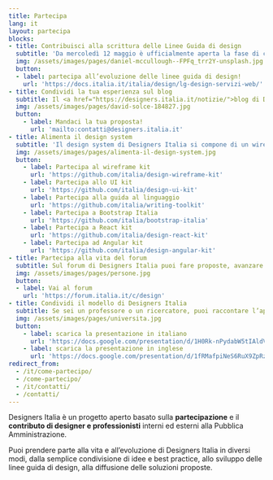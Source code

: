 ```yaml
---
title: Partecipa
lang: it
layout: partecipa
blocks:
- title: Contribuisci alla scrittura delle Linee Guida di design
  subtitle: 'Da mercoledì 12 maggio è ufficialmente aperta la fase di consultazione delle <a href="https://docs.italia.it/italia/design/lg-design-servizi-web">nuove Linee guida di design per i servizi web della Pubblica Amministrazione</a>. Condividi i tuoi suggerimenti, per partecipare c’è tempo fino al 14 giugno.'
  img: /assets/images/pages/daniel-mccullough--FPFq_trr2Y-unsplash.jpg
  button:
  - label: partecipa all’evoluzione delle linee guida di design!
    url: 'https://docs.italia.it/italia/design/lg-design-servizi-web/'
- title: Condividi la tua esperienza sul blog
  subtitle: Il <a href="https://designers.italia.it/notizie/">blog di Designers Italia</a> raccoglie case history relativi ai servizi pubblici o esperienze di trasformazione digitale che ben si applicano al mondo dei servizi pubblici. Il blog è aperto al contributo di designer e professionisti che abbiano un’esperienza significativa sul <b>design dei servizi pubblici</b> e che vogliano condividerla.<br>Se vuoi proporre un contributo scrivi all’indirizzo <a href="mailto:contatti@designers.italia.it">contatti@designers.italia.it</a> con <b>un abstract</b> della tua proposta e <b>un link</b> alla tua biografia o al tuo profilo. Valuteremo le proposte e ti contatteremo nel caso in cui decideremo di pubblicarla.
  img: /assets/images/pages/david-solce-184827.jpg
  button:
    - label: Mandaci la tua proposta!
      url: 'mailto:contatti@designers.italia.it'
- title: Alimenta il design system
  subtitle: 'Il design system di Designers Italia si compone di un wireframe kit, uno UI kit, un icon kit e dei web development kit declinati in diverse varianti a seconda della tecnologia che si desidera utilizzare nel proprio progetto.<br>Grazie a dei <i>repository</i> pubblici, è sufficiente avere un account su GitHub per proporre modifiche o aggiungere nuovi elementi ai kit, attraverso delle <a href="https://help.github.com/articles/about-pull-requests/"><i>pull request</i></a> o delle <a href="https://guides.github.com/features/issues/"><i>issue</i></a>.'
  img: /assets/images/pages/alimenta-il-design-system.jpg
  button:
    - label: Partecipa al wireframe kit
      url: 'https://github.com/italia/design-wireframe-kit'
    - label: Partecipa allo UI kit
      url: 'https://github.com/italia/design-ui-kit'
    - label: Partecipa alla guida al linguaggio
      url: 'https://github.com/italia/writing-toolkit'
    - label: Partecipa a Bootstrap Italia
      url: 'https://github.com/italia/bootstrap-italia'
    - label: Partecipa a React kit
      url: 'https://github.com/italia/design-react-kit'
    - label: Partecipa ad Angular kit
      url: 'https://github.com/italia/design-angular-kit'
- title: Partecipa alla vita del forum
  subtitle: Sul forum di Designers Italia puoi fare proposte, avanzare <a href="https://forum.italia.it/c/design/feedback-community">idee e suggerimenti</a>, segnalare best practice o <a href="https://forum.italia.it/c/design/esempi-linee-guida">esempi di applicazione</a> delle linee guida di design, discutere i temi legati al <b>service design</b>, al <b>content design</b>, alla <b>user interface</b> e alla <b>user research</b>.
  img: /assets/images/pages/persone.jpg
  button:
  - label: Vai al forum
    url: 'https://forum.italia.it/c/design'
- title: Condividi il modello di Designers Italia
  subtitle: Se sei un professore o un ricercatore, puoi raccontare l’approccio di Designers Italia come esempio di progettazione di servizi digitali in ambito pubblico, e organizzare <b>workshop</b> sperimentando con i nostri strumenti e risorse.
  img: /assets/images/pages/universita.jpg
  button:
    - label: scarica la presentazione in italiano
      url: 'https://docs.google.com/presentation/d/1H0Rk-nPydabW5tIAldVPwWsz0kCnETC3Gl0LOgXrLtI/edit?usp=sharing'
    - label: scarica la presentazione in inglese
      url: 'https://docs.google.com/presentation/d/1fRMafpiNeS6RuX9ZpRzi7ZpDqsdOGndqQzwqkE2MLeM/edit?usp=sharing'
redirect_from:
  - /it/come-partecipo/
  - /come-partecipo/
  - /it/contatti/
  - /contatti/
---
```


Designers Italia è un progetto aperto basato sulla **partecipazione** e il **contributo di designer e professionisti** interni ed esterni alla Pubblica Amministrazione.

Puoi prendere parte alla vita e all’evoluzione di Designers Italia in diversi modi, dalla semplice condivisione di idee e best practice, allo sviluppo delle linee guida di design, alla diffusione delle soluzioni proposte.
